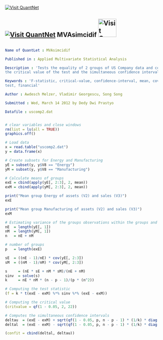 
[<img src="https://github.com/QuantLet/Styleguide-and-Validation-procedure/blob/master/pictures/banner.png" alt="Visit QuantNet">](http://quantlet.de/index.php?p=info)

## [<img src="https://github.com/QuantLet/Styleguide-and-Validation-procedure/blob/master/pictures/qloqo.png" alt="Visit QuantNet">](http://quantlet.de/) **MVAsimcidif** [<img src="https://github.com/QuantLet/Styleguide-and-Validation-procedure/blob/master/pictures/QN2.png" width="60" alt="Visit QuantNet 2.0">](http://quantlet.de/d3/ia)

```yaml

Name of QuantLet : MVAsimcidif

Published in : Applied Multivariate Statistical Analysis

Description : 'Tests the equality of 2 groups of US Company data and computes the F-statistic and
the critical value of the test and the simultaneous confidence intervals.'

Keywords : 'F-statistic, critical-value, confidence-interval, mean, covariance, hypothesis-testing,
test, financial'

Author : Awdesch Melzer, Vladimir Georgescu, Song Song

Submitted : Wed, March 14 2012 by Dedy Dwi Prastyo

Datafile : uscomp2.dat

```


```r

# clear variables and close windows
rm(list = ls(all = TRUE))
graphics.off()

# Load data
x = read.table("uscomp2.dat")
y = data.frame(x)

# Create subsets for Energy and Manufacturing
yE = subset(y, y$V8 == "Energy")
yM = subset(y, y$V8 == "Manufacturing")

# Calculate means of groups
exE = cbind(apply(yE[, 2:3], 2, mean))
exM = cbind(apply(yM[, 2:3], 2, mean))

print("Mean group Energy of assets (V2) and sales (V3)")
exE

print("Mean group Manufacturing of assets (V2) and sales (V3)")
exM

# Estimating variance of the groups observations within the groups and overall
nE  = length(yE[, 1])
nM  = length(yM[, 1])
n   = nE + nM

# number of groups
p   = length(exE)

sE  = ((nE - 1)/nE) * cov(yE[, 2:3])
sM  = ((nM - 1)/nM) * cov(yM[, 2:3])

s     = (nE * sE + nM * sM)/(nE + nM)
sinv  = solve(s)
k     = nE * nM * (n - p - 1)/(p * (n^2))

# Computing the test statistic
(f = k * t(exE - exM) %*% sinv %*% (exE - exM))

# Computing the critical value
(critvalue = qf(1 - 0.05, 2, 22))

# Computes the simultaneous confidence intervals
deltau  = (exE - exM) + sqrt(qf(1 - 0.05, p, n - p - 1) * (1/k) * diag(s))
deltal  = (exE - exM) - sqrt(qf(1 - 0.05, p, n - p - 1) * (1/k) * diag(s))

(confit = cbind(deltal, deltau)) 

```
